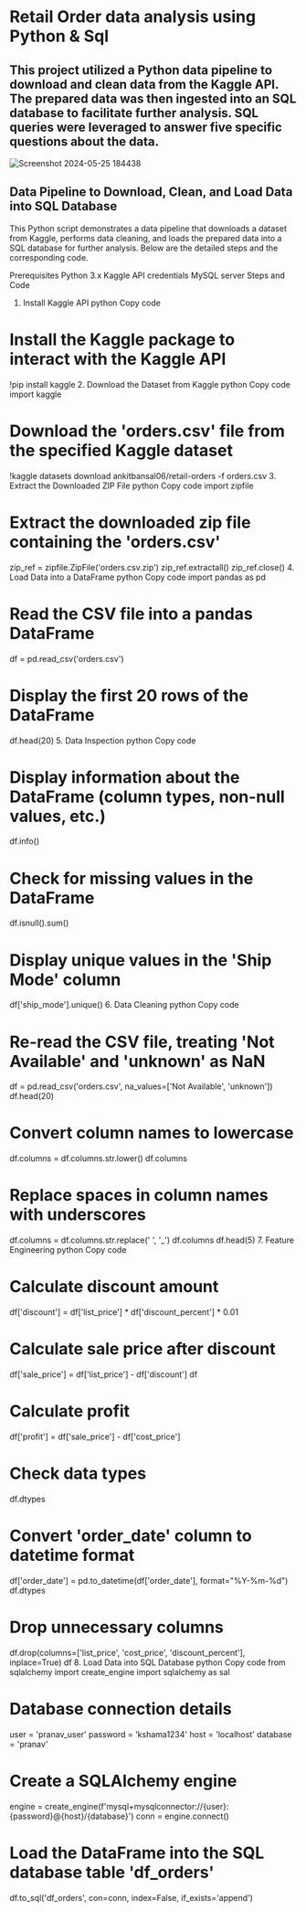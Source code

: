 # Retail Order data analysis using Python & Sql
## This project utilized a Python data pipeline to download and clean data from the Kaggle API. The prepared data was then ingested into an SQL database to facilitate further analysis. SQL queries were leveraged to answer five specific questions about the data.
![Screenshot 2024-05-25 184438](https://github.com/PRANAV7389/Python-SQL-Projects/assets/110465335/884f3dc0-eaf7-45fc-b2b9-e717d0141139)


## Data Pipeline to Download, Clean, and Load Data into SQL Database
This Python script demonstrates a data pipeline that downloads a dataset from Kaggle, performs data cleaning, and loads the prepared data into a SQL database for further analysis. Below are the detailed steps and the corresponding code.

Prerequisites
Python 3.x
Kaggle API credentials
MySQL server
Steps and Code
1. Install Kaggle API
python
Copy code
# Install the Kaggle package to interact with the Kaggle API
!pip install kaggle
2. Download the Dataset from Kaggle
python
Copy code
import kaggle
# Download the 'orders.csv' file from the specified Kaggle dataset
!kaggle datasets download ankitbansal06/retail-orders -f orders.csv
3. Extract the Downloaded ZIP File
python
Copy code
import zipfile
# Extract the downloaded zip file containing the 'orders.csv'
zip_ref = zipfile.ZipFile('orders.csv.zip')
zip_ref.extractall()
zip_ref.close()
4. Load Data into a DataFrame
python
Copy code
import pandas as pd
# Read the CSV file into a pandas DataFrame
df = pd.read_csv('orders.csv')
# Display the first 20 rows of the DataFrame
df.head(20)
5. Data Inspection
python
Copy code
# Display information about the DataFrame (column types, non-null values, etc.)
df.info()
# Check for missing values in the DataFrame
df.isnull().sum()
# Display unique values in the 'Ship Mode' column
df['ship_mode'].unique()
6. Data Cleaning
python
Copy code
# Re-read the CSV file, treating 'Not Available' and 'unknown' as NaN
df = pd.read_csv('orders.csv', na_values=['Not Available', 'unknown'])
df.head(20)
# Convert column names to lowercase
df.columns = df.columns.str.lower()
df.columns
# Replace spaces in column names with underscores
df.columns = df.columns.str.replace(' ', '_')
df.columns
df.head(5)
7. Feature Engineering
python
Copy code
# Calculate discount amount
df['discount'] = df['list_price'] * df['discount_percent'] * 0.01
# Calculate sale price after discount
df['sale_price'] = df['list_price'] - df['discount']
df
# Calculate profit
df['profit'] = df['sale_price'] - df['cost_price']
# Check data types
df.dtypes
# Convert 'order_date' column to datetime format
df['order_date'] = pd.to_datetime(df['order_date'], format="%Y-%m-%d")
df.dtypes
# Drop unnecessary columns
df.drop(columns=['list_price', 'cost_price', 'discount_percent'], inplace=True)
df
8. Load Data into SQL Database
python
Copy code
from sqlalchemy import create_engine
import sqlalchemy as sal

# Database connection details
user = 'pranav_user'
password = 'kshama1234'
host = 'localhost'
database = 'pranav'

# Create a SQLAlchemy engine
engine = create_engine(f'mysql+mysqlconnector://{user}:{password}@{host}/{database}')
conn = engine.connect()

# Load the DataFrame into the SQL database table 'df_orders'
df.to_sql('df_orders', con=conn, index=False, if_exists='append')
